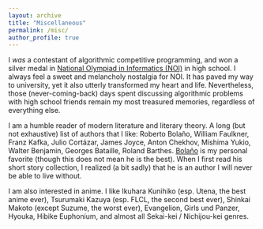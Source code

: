 ```yaml
---
layout: archive
title: "Miscellaneous"
permalink: /misc/
author_profile: true
---
```


I *was* a contestant of algorithmic competitive programming, and won a silver medal in [National Olympiad in Informatics (NOI)](https://www.noi.cn) in high school. I always feel a sweet and melancholy nostalgia for NOI. It has paved my way to university, yet it also utterly transformed my heart and life. Nevertheless, those (never-coming-back) days spent discussing algorithmic problems with high school friends remain my most treasured memories, regardless of everything else.

I am a humble reader of modern literature and literary theory. A long (but not exhaustive) list of authors that I like: Roberto Bolaño, William Faulkner, Franz Kafka, Julio Cortázar, James Joyce, Anton Chekhov, Mishima Yukio, Walter Benjamin, Georges Bataille, Roland Barthes. [Bolaño](https://en.wikipedia.org/wiki/Roberto_Bola%C3%B1o) is my personal favorite (though this does not mean he is the best). When I first read his short story collection, I realized (a bit sadly) that he is an author I will never be able to live without.

I am also interested in anime. I like Ikuhara Kunihiko (esp. Utena, the best anime ever), Tsurumaki Kazuya (esp. FLCL, the second best ever), Shinkai Makoto (except Suzume, the worst ever), Evangelion, Girls und Panzer, Hyouka, Hibike Euphonium, and almost all Sekai-kei / Nichijou-kei genres.
